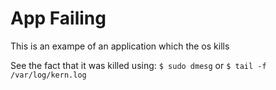 # App Failing

This is an exampe of an application which the os kills

See the fact that it was killed using:
    `$ sudo dmesg`
or
    `$ tail -f /var/log/kern.log`
